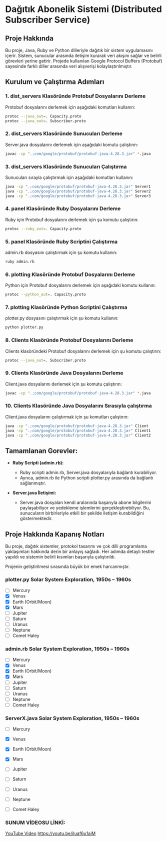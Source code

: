 # Dağıtık Abonelik Sistemi (Distributed Subscriber Service)

## Proje Hakkında
Bu proje, Java, Ruby ve Python dilleriyle dağıtık bir sistem uygulamasını içerir. Sistem, sunucular arasında iletişim kurarak veri akışını sağlar ve belirli görevleri yerine getirir. Projede kullanılan Google Protocol Buffers (Protobuf) sayesinde farklı diller arasında veri alışverişi kolaylaştırılmıştır.

## Kurulum ve Çalıştırma Adımları

### 1. dist_servers Klasöründe Protobuf Dosyalarını Derleme
Protobuf dosyalarını derlemek için aşağıdaki komutları kullanın:
```sh
protoc --java_out=. Capacity.proto
protoc --java_out=. Subscriber.proto
```

### 2. dist_servers Klasöründe Sunucuları Derleme
Server.java dosyalarını derlemek için aşağıdaki komutu çalıştırın:
```sh
javac -cp ".;com/google/protobuf/protobuf-java-4.28.3.jar" *.java
```

### 3. dist_servers Klasöründe Sunucuları Çalıştırma
Sunucuları sırayla çalıştırmak için aşağıdaki komutları kullanın:
```sh
java -cp ".;com/google/protobuf/protobuf-java-4.28.3.jar" Server1
java -cp ".;com/google/protobuf/protobuf-java-4.28.3.jar" Server2
java -cp ".;com/google/protobuf/protobuf-java-4.28.3.jar" Server3
```

### 4. panel Klasöründe Ruby Dosyalarını Derleme
Ruby için Protobuf dosyalarını derlemek için şu komutu çalıştırın:
```sh
protoc --ruby_out=. Capacity.proto
```

### 5. panel Klasöründe Ruby Scriptini Çalıştırma
admin.rb dosyasını çalıştırmak için şu komutu kullanın:
```sh
ruby admin.rb
```

### 6. plotting Klasöründe Protobuf Dosyalarını Derleme
Python için Protobuf dosyalarını derlemek için aşağıdaki komutu kullanın:
```sh
protoc --python_out=. Capacity.proto
```

### 7. plotting Klasöründe Python Scriptini Çalıştırma
plotter.py dosyasını çalıştırmak için şu komutu kullanın:
```sh
python plotter.py
```

### 8. Clients Klasöründe Protobuf Dosyalarını Derleme
Clients klasöründeki Protobuf dosyalarını derlemek için şu komutu çalıştırın:
```sh
protoc --java_out=. Subscriber.proto
```

### 9. Clients Klasöründe Java Dosyalarını Derleme
Client.java dosyalarını derlemek için şu komutu çalıştırın:
```sh
javac -cp ".;com/google/protobuf/protobuf-java-4.28.3.jar" *.java
```

### 10. Clients Klasöründe Java Dosyalarını Sırasıyla çalıştırma
Client.java dosyalarını çalıştırmak için şu komutları çalıştırın:
```sh
java -cp ".;com/google/protobuf/protobuf-java-4.28.3.jar" Client
java -cp ".;com/google/protobuf/protobuf-java-4.28.3.jar" Client1
java -cp ".;com/google/protobuf/protobuf-java-4.28.3.jar" Client2
```

## Tamamlanan Gorevler:
- **Ruby Scripti (admin.rb):**
  - Ruby scripti admin.rb, Server.java dosyalarıyla bağlantı kurabiliyor.
  - Ayrıca, admin.rb ile Python scripti plotter.py arasında da bağlantı sağlanmıştır.

- **Server.java İletişimi:**
  - Server.java dosyaları kendi aralarında başarıyla abone bilgilerini paylaşabiliyor ve yedekleme işlemlerini gerçekleştirebiliyor. Bu, sunucuların birbirleriyle etkili bir şekilde iletişim kurabildiğini göstermektedir.

## Proje Hakkında Kapanış Notları
Bu proje, dağıtık sistemler, protokol tasarımı ve çok dilli programlama yaklaşımları hakkında derin bir anlayış sağladı. Her adımda detaylı testler yapıldı ve sistemin belirli kısımları başarıyla çalıştırıldı.

Projenin geliştirilmesi sırasında büyük bir emek harcanmıştır.




### plotter.py Solar System Exploration, 1950s – 1960s

- [ ] Mercury
- [x] Venus
- [x] Earth (Orbit/Moon)
- [x] Mars
- [ ] Jupiter
- [ ] Saturn
- [ ] Uranus
- [ ] Neptune
- [ ] Comet Haley

### admin.rb Solar System Exploration, 1950s – 1960s

- [ ] Mercury
- [x] Venus
- [x] Earth (Orbit/Moon)
- [x] Mars
- [ ] Jupiter
- [ ] Saturn
- [ ] Uranus
- [ ] Neptune
- [ ] Comet Haley

### ServerX.java Solar System Exploration, 1950s – 1960s

- [ ] Mercury
- [x] Venus
- [x] Earth (Orbit/Moon)
- [x] Mars
- [ ] Jupiter
- [ ] Saturn
- [ ] Uranus
- [ ] Neptune
- [ ] Comet Haley


### SUNUM VİDEOSU LİNKİ:
[YouTube Video](https://youtu.be/iIuaf6u1aiM)
https://youtu.be/iIuaf6u1aiM
